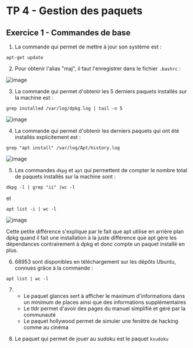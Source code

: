 # TP 4 - Gestion des paquets

## Exercice 1 - Commandes de base

1. La commande qui permet de mettre à jour son système est :
```
apt-get update
```

2. Pour obtenir l'alias "maj", il faut l'enregistrer dans le fichier ` .bashrc ` :

![image](https://user-images.githubusercontent.com/80455771/192150407-c687dc82-2ba2-4c56-9a8a-fcd3523d32fb.png)

3. La commande qui permet d'obtenir les 5 derniers paquets installés sur la machine est : 
```
grep installed /var/log/dpkg.log | tail -n 5 
```

![image](https://user-images.githubusercontent.com/80455771/192151385-0fa63cb0-a094-472d-8c22-ba7426cb24b0.png)


4. La commande qui permet d'obtenir les derniers paquets qui ont été installés explicitement est :
```
grep "apt install" /var/log/Apt/history.log
```

![image](https://user-images.githubusercontent.com/80455771/192151558-bf48e700-199f-4d45-a433-a24ef0f0be32.png)

5. Les commandes `dkpg` et `apt` qui permettent de compter le nombre total de paquets installés sur la machine sont :
```
dkpg -l | grep "ii" |wc -l
```

et

```
apt list -i | wc -l 
```
![image](https://user-images.githubusercontent.com/80455771/192154497-f784257f-fd7b-43ff-a62c-640593c8571d.png)

Cette petite différence s'explique par le fait que apt utilise en arrière plan dpkg quand il fait une installation à la juste différence que apt gère les dépendances contrairement à dpkg et donc compte un paquet installé en plus.

6. 68953 sont disponibles en téléchargement sur les dépôts Ubuntu, connues grâce à la commande :
```
apt list | wc -l
```

7. - Le paquet glances sert à afficher le maximum d'informations dans un minimum de places ainsi que des informations supplémentaires 
   - Le tldr permet d'avoir des pages du manuel simplifié et géré par la communauté
   - Le paquet hollywood permet de simuler une fenêtre de hacking comme au cinéma 

8. Le paquet qui permet de jouer au sudoku est le paquet `ksudoku`

